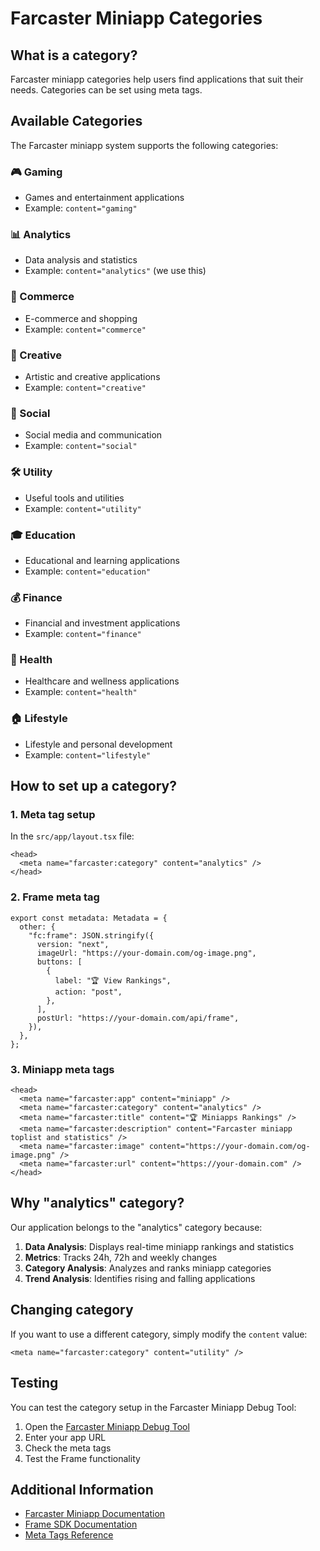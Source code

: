 # Farcaster Miniapp Categories

## What is a category?

Farcaster miniapp categories help users find applications that suit their needs. Categories can be set using meta tags.

## Available Categories

The Farcaster miniapp system supports the following categories:

### 🎮 Gaming
- Games and entertainment applications
- Example: `content="gaming"`

### 📊 Analytics
- Data analysis and statistics
- Example: `content="analytics"` (we use this)

### 🛒 Commerce
- E-commerce and shopping
- Example: `content="commerce"`

### 🎨 Creative
- Artistic and creative applications
- Example: `content="creative"`

### 📱 Social
- Social media and communication
- Example: `content="social"`

### 🛠️ Utility
- Useful tools and utilities
- Example: `content="utility"`

### 🎓 Education
- Educational and learning applications
- Example: `content="education"`

### 💰 Finance
- Financial and investment applications
- Example: `content="finance"`

### 🏥 Health
- Healthcare and wellness applications
- Example: `content="health"`

### 🏠 Lifestyle
- Lifestyle and personal development
- Example: `content="lifestyle"`

## How to set up a category?

### 1. Meta tag setup

In the `src/app/layout.tsx` file:

```tsx
<head>
  <meta name="farcaster:category" content="analytics" />
</head>
```

### 2. Frame meta tag

```tsx
export const metadata: Metadata = {
  other: {
    "fc:frame": JSON.stringify({
      version: "next",
      imageUrl: "https://your-domain.com/og-image.png",
      buttons: [
        {
          label: "🏆 View Rankings",
          action: "post",
        },
      ],
      postUrl: "https://your-domain.com/api/frame",
    }),
  },
};
```

### 3. Miniapp meta tags

```tsx
<head>
  <meta name="farcaster:app" content="miniapp" />
  <meta name="farcaster:category" content="analytics" />
  <meta name="farcaster:title" content="🏆 Miniapps Rankings" />
  <meta name="farcaster:description" content="Farcaster miniapp toplist and statistics" />
  <meta name="farcaster:image" content="https://your-domain.com/og-image.png" />
  <meta name="farcaster:url" content="https://your-domain.com" />
</head>
```

## Why "analytics" category?

Our application belongs to the "analytics" category because:

1. **Data Analysis**: Displays real-time miniapp rankings and statistics
2. **Metrics**: Tracks 24h, 72h and weekly changes
3. **Category Analysis**: Analyzes and ranks miniapp categories
4. **Trend Analysis**: Identifies rising and falling applications

## Changing category

If you want to use a different category, simply modify the `content` value:

```tsx
<meta name="farcaster:category" content="utility" />
```

## Testing

You can test the category setup in the Farcaster Miniapp Debug Tool:

1. Open the [Farcaster Miniapp Debug Tool](https://warpcast.com/~/developers/frames)
2. Enter your app URL
3. Check the meta tags
4. Test the Frame functionality

## Additional Information

- [Farcaster Miniapp Documentation](https://docs.farcaster.xyz/miniapps)
- [Frame SDK Documentation](https://docs.farcaster.xyz/frames)
- [Meta Tags Reference](https://docs.farcaster.xyz/miniapps/sharing) 